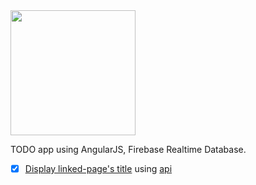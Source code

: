 <img src="https://raw.githubusercontent.com/okue/firebase-todo/master/ftodo.ico" width="200">

TODO app using AngularJS, Firebase Realtime Database.

- [x] [Display linked-page's title](http://13.113.236.74:8080/v2/ftodo/) using [api](http://13.113.236.74:8080/api/title)
